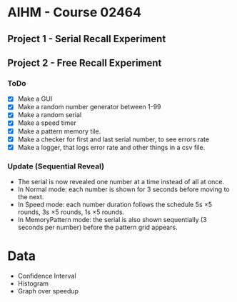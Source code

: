 # AIHM - Course 02464

## Project 1 - Serial Recall Experiment




## Project 2 - Free Recall Experiment
### ToDo
- [x] Make a GUI
- [x] Make a random number generator between 1-99
- [x] Make a random serial
- [x] Make a speed timer
- [x] Make a pattern memory tile.
- [x] Make a checker for first and last serial number, to see errors rate
- [x] Make a logger, that logs error rate and other things in a csv file.

### Update (Sequential Reveal)
- The serial is now revealed one number at a time instead of all at once.
- In Normal mode: each number is shown for 3 seconds before moving to the next.
- In Speed mode: each number duration follows the schedule 5s ×5 rounds, 3s ×5 rounds, 1s ×5 rounds.
- In MemoryPattern mode: the serial is also shown sequentially (3 seconds per number) before the pattern grid appears.



# Data
- Confidence Interval
- Histogram
- Graph over speedup